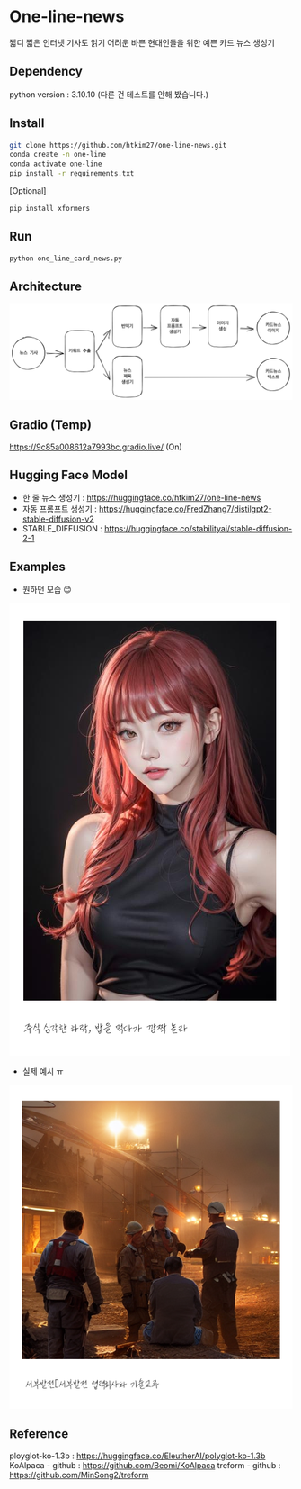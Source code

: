 # One-line-news
짧디 짧은 인터넷 기사도 읽기 어려운 바쁜 현대인들을 위한
예쁜 카드 뉴스 생성기

## Dependency
python version : 3.10.10 
(다른 건 테스트를 안해 봤습니다.)

## Install
```bash
git clone https://github.com/htkim27/one-line-news.git
conda create -n one-line
conda activate one-line
pip install -r requirements.txt
```

[Optional]
```bash
pip install xformers
```

## Run
```bash
python one_line_card_news.py
```


## Architecture
![Architecture](./image/architecture.png)

## Gradio (Temp)
https://9c85a008612a7993bc.gradio.live/ (On)

## Hugging Face Model
- 한 줄 뉴스 생성기 : https://huggingface.co/htkim27/one-line-news
- 자동 프롬프트 생성기 : https://huggingface.co/FredZhang7/distilgpt2-stable-diffusion-v2
- STABLE_DIFFUSION : https://huggingface.co/stabilityai/stable-diffusion-2-1

## Examples
- 원하던 모습 😊

![Example](./image/example.png)

- 실제 예시 ㅠ

![Example2](./image/example_2.png)

## Reference
ployglot-ko-1.3b : https://huggingface.co/EleutherAI/polyglot-ko-1.3b
KoAlpaca - github : https://github.com/Beomi/KoAlpaca
treform - github : https://github.com/MinSong2/treform